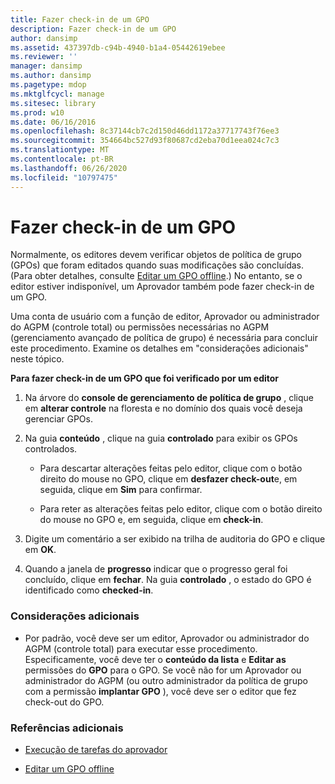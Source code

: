 ```yaml
---
title: Fazer check-in de um GPO
description: Fazer check-in de um GPO
author: dansimp
ms.assetid: 437397db-c94b-4940-b1a4-05442619ebee
ms.reviewer: ''
manager: dansimp
ms.author: dansimp
ms.pagetype: mdop
ms.mktglfcycl: manage
ms.sitesec: library
ms.prod: w10
ms.date: 06/16/2016
ms.openlocfilehash: 8c37144cb7c2d150d46dd1172a37717743f76ee3
ms.sourcegitcommit: 354664bc527d93f80687cd2eba70d1eea024c7c3
ms.translationtype: MT
ms.contentlocale: pt-BR
ms.lasthandoff: 06/26/2020
ms.locfileid: "10797475"
---
```

# Fazer check-in de um GPO


Normalmente, os editores devem verificar objetos de política de grupo (GPOs) que foram editados quando suas modificações são concluídas. (Para obter detalhes, consulte [Editar um GPO offline](edit-a-gpo-offline-agpm30ops.md).) No entanto, se o editor estiver indisponível, um Aprovador também pode fazer check-in de um GPO.

Uma conta de usuário com a função de editor, Aprovador ou administrador do AGPM (controle total) ou permissões necessárias no AGPM (gerenciamento avançado de política de grupo) é necessária para concluir este procedimento. Examine os detalhes em "considerações adicionais" neste tópico.

**Para fazer check-in de um GPO que foi verificado por um editor**

1.  Na árvore do **console de gerenciamento de política de grupo** , clique em **alterar controle** na floresta e no domínio dos quais você deseja gerenciar GPOs.

2.  Na guia **conteúdo** , clique na guia **controlado** para exibir os GPOs controlados.

    -   Para descartar alterações feitas pelo editor, clique com o botão direito do mouse no GPO, clique em **desfazer check-out**e, em seguida, clique em **Sim** para confirmar.

    -   Para reter as alterações feitas pelo editor, clique com o botão direito do mouse no GPO e, em seguida, clique em **check-in**.

3.  Digite um comentário a ser exibido na trilha de auditoria do GPO e clique em **OK**.

4.  Quando a janela de **progresso** indicar que o progresso geral foi concluído, clique em **fechar**. Na guia **controlado** , o estado do GPO é identificado como **checked-in**.

### Considerações adicionais

-   Por padrão, você deve ser um editor, Aprovador ou administrador do AGPM (controle total) para executar esse procedimento. Especificamente, você deve ter o **conteúdo da lista** e **Editar as** permissões do **GPO** para o GPO. Se você não for um Aprovador ou administrador do AGPM (ou outro administrador da política de grupo com a permissão **implantar GPO** ), você deve ser o editor que fez check-out do GPO.

### Referências adicionais

-   [Execução de tarefas do aprovador](performing-approver-tasks-agpm30ops.md)

-   [Editar um GPO offline](edit-a-gpo-offline-agpm30ops.md)

 

 





